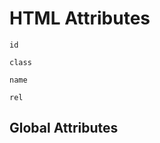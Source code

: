 HTML Attributes
===============




`id`

`class`

`name`

`rel`


Global Attributes
-----------------
